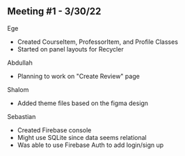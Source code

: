 ## Meeting #1 - 3/30/22

Ege
- Created CourseItem, ProfessorItem, and Profile Classes 
- Started on panel layouts for Recycler

Abdullah
- Planning to work on "Create Review" page

Shalom
- Added theme files based on the figma design

Sebastian
- Created Firebase console
- Might use SQLite since data seems relational
- Was able to use Firebase Auth to add login/sign up
